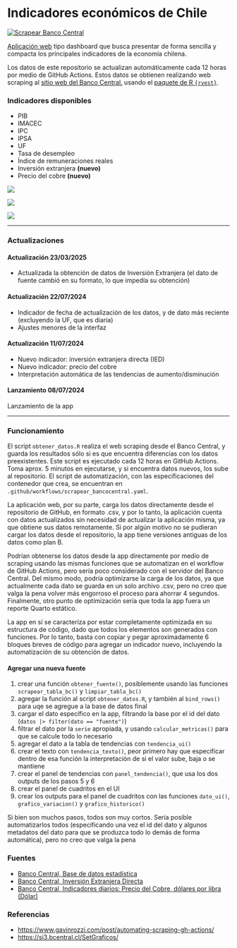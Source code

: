 # Indicadores económicos de Chile

[![Scrapear Banco Central](https://github.com/bastianolea/economia_chile/actions/workflows/scrapear_bancocentral.yaml/badge.svg)](https://github.com/bastianolea/economia_chile/actions/workflows/scrapear_bancocentral.yaml)

[Aplicación web](https://bastianoleah.shinyapps.io/economia_chile/) tipo dashboard que busca presentar de forma sencilla y compacta los principales indicadores de la economía chilena.

Los datos de este repositorio se actualizan automáticamente cada 12 horas por medio de GitHub Actions. Estos datos se obtienen realizando web scraping al [sitio web del Banco Central.](https://www.bcentral.cl/web/banco-central) usando el [paquete de R `{rvest}`](https://rvest.tidyverse.org).

### Indicadores disponibles
- PIB
- IMACEC
- IPC
- IPSA
- UF
- Tasa de desempleo
- Índice de remuneraciones reales
- Inversión extranjera **(nuevo)**
- Precio del cobre **(nuevo)**


![](otros/pantallazos/pantallazo1.png)

![](otros/pantallazos/pantallazo2.png)

![](otros/pantallazos/pantallazo3.png)

----

### Actualizaciones

#### Actualización 23/03/2025
- Actualizada la obtención de datos de Inversión Extranjera (el dato de fuente cambió en su formato, lo que impedía su obtención)

#### Actualización 22/07/2024
- Indicador de fecha de actualización de los datos, y de dato más reciente (excluyendo la UF, que es diaria)
- Ajustes menores de la interfaz

#### Actualización 11/07/2024
- Nuevo indicador: inversión extranjera directa (IED)
- Nuevo indicador: precio del cobre
- Interpretación automática de las tendencias de aumento/disminución

#### Lanzamiento 08/07/2024
Lanzamiento de la app

----

### Funcionamiento
El script `obtener_datos.R` realiza el web scraping desde el Banco Central, y guarda los resultados sólo si es que encuentra diferencias con los datos preexistentes. Este script es ejecutado cada 12 horas en GitHub Actions. Toma aprox. 5 minutos en ejecutarse, y si encuentra datos nuevos, los sube al repositorio. El script de automatización, con las especificaciones del contenedor que crea, se encuentran en `.github/workflows/scrapear_bancocentral.yaml`.

La aplicación web, por su parte, carga los datos directamente desde el repositorio de GitHub, en formato .csv, y por lo tanto, la aplicación cuenta con datos actualizados sin necesidad de actualizar la aplicación misma, ya que obtiene sus datos remotamente. Si por algún motivo no se pudieran cargar los datos desde el repositorio, la app tiene versiones antiguas de los datos como plan B. 

Podrían obtenerse los datos desde la app directamente por medio de scraping usando las mismas funciones que se automatizan en el workflow de GitHub Actions, pero sería poco considerado con el servidor del Banco Central. Del mismo modo, podría optimizarse la carga de los datos, ya que actualmente cada dato se guarda en un solo archivo .csv, pero no creo que valga la pena volver más engorroso el proceso para ahorrar 4 segundos. Finalmente, otro punto de optimización sería que toda la app fuera un reporte Quarto estático.

La app en sí se caracteriza por estar completamente optimizada en su estructura de código, dado que todos los elementos son generados con funciones. Por lo tanto, basta con copiar y pegar aproximadamente 6 bloques breves de código para agregar un indicador nuevo, incluyendo la automatización de su obtención de datos.


#### Agregar una nueva fuente

1. crear una función `obtener_fuente()`, posiblemente usando las funciones `scrapear_tabla_bc()` y `limpiar_tabla_bc()`
2. agregar la función al script `obtener_datos.R`, y también al `bind_rows()` para uqe se agregue a la base de datos final
3. cargar el dato específico en la app, filtrando la base por el id del dato (`datos |> filter(dato == "fuente")`) 
4. filtrar el dato por la `serie` apropiada, y usando `calcular_metricas()` para que se calcule todo lo necesario
5. agregar el dato a la tabla de tendencias con `tendencia_ui()`
6. crear el texto con `tendencia_texto()`, peor primero hay que especificar dentro de esa función la interpretación de si el valor sube, baja o se mantiene
7. crear el panel de tendencias con `panel_tendencia()`, que usa los dos outputs de los pasos 5 y 6
8. crear el panel de cuadritos en el UI
9. crear los outputs para el panel de cuadritos con las funciones `dato_ui()`, `grafico_variacion()` y `grafico_historico()`

Si bien son muchos pasos, todos son muy cortos. Sería posible automatizarlos todos (especificando una vez el id del dato y algunos metadatos del dato para que se produzca todo lo demás de forma automática), pero no creo que valga la pena


### Fuentes
- [Banco Central, Base de datos estadística](https://si3.bcentral.cl/siete)
- [Banco Central, Inversión Extranjera Directa](https://www.bcentral.cl/areas/estadisticas/inversion-extranjera-directa-ied)
- [Banco Central, Indicadores diarios: Precio del Cobre, dólares por libra (Dólar)](https://si3.bcentral.cl/Indicadoressiete/secure/IndicadoresDiarios.aspx)


### Referencias
- https://www.gavinrozzi.com/post/automating-scraping-gh-actions/
- https://si3.bcentral.cl/SetGraficos/
